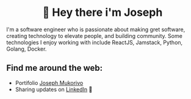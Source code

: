 <h1 align="center">
  👋 Hey there i'm Joseph
</h1>

I'm a software engineer who is passionate about making gret software, creating technology to elevate people, and building community. Some technologies I enjoy working with include ReactJS, Jamstack, Python, Golang, Docker.


## Find me around the web:
- Portifolio <a href="https://josemukorivo.co.zw">Joseph Mukorivo</a>
- Sharing updates on <a href="https://www.linkedin.com/in/josemukorivo/">LinkedIn</a> 💼
